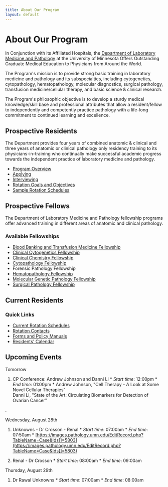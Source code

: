```yaml
---
title: About Our Program 
layout: default
---
```

#  About Our Program

In Conjunction with its Affiliated Hospitals, the [Department of Laboratory
Medicine and Pathology](http://pathology.umn.edu) at the University of
Minnesota Offers Outstanding Graduate Medical Education to Physicians from
Around the World.

The Program's mission is to provide strong basic training in laboratory
medicine and pathology and its subspecialties, including cytogenetics,
cytopathology, hematopathology, molecular diagnostics, surgical pathology,
transfusion medicine/cellular therapy, and basic science & clinical research.

The Program's philosophic objective is to develop a sturdy medical
knowledge/skill base and professional attributes that allow a resident/fellow
to independently and competently practice pathology with a life-long
commitment to continued learning and excellence.

## Prospective Residents

The Department provides four years of combined anatomic & clinical and three
years of anatomic or clinical pathology only residency training to its
physicians-in-training who continually make successful academic progress
towards the independent practice of laboratory medicine and pathology.

  * [Program Overview](node/6)
  * [Applying](node/7)
  * [Interviewing](node/10)
  * [Rotation Goals and Objectives](node/3892)
  * [Sample Rotation Schedules](node/13)

## Prospective Fellows

The Department of Laboratory Medicine and Pathology fellowship programs offer
advanced training in different areas of anatomic and clinical pathology.

### Available Fellowships

  * [Blood Banking and Transfusion Medicine Fellowship](node/3500)
  * [Clinical Cytogenetics Fellowship](node/3501)
  * [Clinical Chemistry Fellowship](http://www.comacc.org/training/Pages/minnesota.aspx)
  * [Cytopathology Fellowship](node/3502)
  * Forensic Pathology Fellowship 
  * [Hematopathology Fellowship](node/3503)
  * [Molecular Genetic Pathology Fellowship](node/19)
  * [Surgical Pathology Fellowship](node/3504)

## Current Residents

### Quick Links

  * [Current Rotation Schedules](https://docs.google.com/a/umn.edu/spreadsheet/ccc?key=0Ap5vm7uuNTUEdDFRMjdjYm9UaERpOTdRYXMxSXVreWc&usp=sharing)
  * [Rotation Contacts](https://wiki.umn.edu/PathologyResidents/UsefulForms)
  * [Forms and Policy Manuals](https://wiki.umn.edu/PathologyResidents/UsefulForms)
  * [Residents' Calendar](https://www.google.com/calendar/embed?src=umnpathchiefs%40gmail.com&ctz=America/Chicago)

## Upcoming Events

Tomorrow

  1. CP Conference: Andrew Johnson and Danni Li
    * _Start time_: 12:00pm 
    * _End time_: 01:00pm 
    * Andrew Johnson, "Cell Therapy - A Look at Some Novel Cellular Therapies"  
Danni Li, "State of the Art: Circulating Biomarkers for Detection of Ovarian
Cancer"

.

Wednesday, August 28th

  1. Unknowns - Dr Crosson - Renal
    * _Start time_: 07:00am 
    * _End time_: 07:50am 
    * [https://images.pathology.umn.edu/EditRecord.php?TableName=Case&Ids[]=5803](https://images.pathology.umn.edu/EditRecord.php?TableName=Case&Ids[]=5803)

  2. Renal - Dr Crosson
    * _Start time_: 08:00am 
    * _End time_: 09:00am 

Thursday, August 29th

  1. Dr Rawal Unknowns
    * _Start time_: 07:00am 
    * _End time_: 08:00am 

